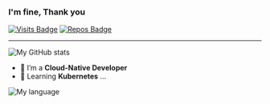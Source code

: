 ### I'm fine, Thank you

[![Visits Badge](https://badges.pufler.dev/visits/Anddd7/Anddd7)](https://badges.pufler.dev)
[![Repos Badge](https://badges.pufler.dev/repos/Anddd7)](https://badges.pufler.dev)

---

![My GitHub stats](https://github-readme-stats.vercel.app/api?username=Anddd7&theme=solarized-light&show_icons=true)

- 🍖 I’m a **Cloud-Native Developer**
- 🍩 Learning **Kubernetes** ...

![My language](https://github-readme-stats.vercel.app/api/top-langs/?username=Anddd7&layout=compact)

